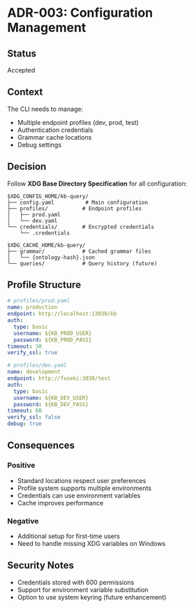 # ADR-003: Configuration Management

## Status
Accepted

## Context
The CLI needs to manage:
- Multiple endpoint profiles (dev, prod, test)
- Authentication credentials
- Grammar cache locations
- Debug settings

## Decision
Follow **XDG Base Directory Specification** for all configuration:

```
$XDG_CONFIG_HOME/kb-query/
├── config.yaml          # Main configuration
├── profiles/           # Endpoint profiles
│   ├── prod.yaml
│   └── dev.yaml
└── credentials/        # Encrypted credentials
    └── .credentials

$XDG_CACHE_HOME/kb-query/
├── grammar/            # Cached grammar files
│   └── {ontology-hash}.json
└── queries/            # Query history (future)
```

## Profile Structure

```yaml
# profiles/prod.yaml
name: production
endpoint: http://localhost:13030/kb
auth:
  type: basic
  username: ${KB_PROD_USER}
  password: ${KB_PROD_PASS}
timeout: 30
verify_ssl: true

# profiles/dev.yaml  
name: development
endpoint: http://fuseki:3030/test
auth:
  type: basic
  username: ${KB_DEV_USER}
  password: ${KB_DEV_PASS}
timeout: 60
verify_ssl: false
debug: true
```

## Consequences

### Positive
- Standard locations respect user preferences
- Profile system supports multiple environments
- Credentials can use environment variables
- Cache improves performance

### Negative
- Additional setup for first-time users
- Need to handle missing XDG variables on Windows

## Security Notes
- Credentials stored with 600 permissions
- Support for environment variable substitution
- Option to use system keyring (future enhancement)